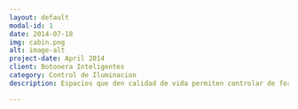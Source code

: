 ```yaml
---
layout: default
modal-id: 1
date: 2014-07-18
img: cabin.png
alt: image-alt
project-date: April 2014
client: Botonera Inteligentes
category: Control de Iluminacion
description: Espacios que den calidad de vida permiten controlar de forma flexible la iluminación. Ya sea con escenas predeterminadas o cada luminaria por separado. Nuestras soluciones permiten devolver el control de la luz dentro de su espacio.

---
```


